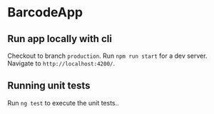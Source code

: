 # BarcodeApp

## Run app locally with cli

Checkout to branch `production`. Run `npm run start` for a dev server. Navigate to `http://localhost:4200/`.

## Running unit tests

Run `ng test` to execute the unit tests..
